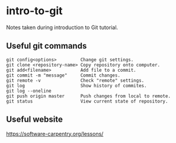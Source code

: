 # intro-to-git
Notes taken during introduction to Git tutorial.

## Useful git commands

```
git config<options>         Change git settings.
git clone <repository-name> Copy repository onto computer.
git add<filename>           Add file to a commit.
git commit -m "message"     Commit changes.
git remote -v               Check "remote" settings.
git log                     Show history of commites.
git log --oneline
git push origin master      Push changes from local to remote.
git status                  View current state of repository.
```

## Useful website

https://software-carpentry.org/lessons/
